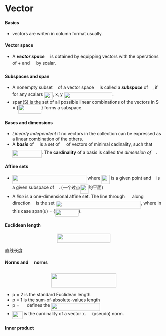 # Vector

#### Basics

+ vectors are writen in column format usually.

#### Vector space

+ A ***vector space***  <img src="https://rawgit.com/huangshuyan/Matrix-analysis (fetch/master/svgs/c91091e68f0e0113ff161179172813ac.svg?invert_in_darkmode" align=middle width=10.285440000000003pt height=14.155350000000013pt/> is obtained by equipping vectors with the operations of + and <img src="https://rawgit.com/huangshuyan/Matrix-analysis (fetch/master/svgs/bdbf342b57819773421273d508dba586.svg?invert_in_darkmode" align=middle width=12.785520000000004pt height=19.178279999999994pt/>  by scalar.

#### Subspaces and span

+ A nonempty subset  <img src="https://rawgit.com/huangshuyan/Matrix-analysis (fetch/master/svgs/b49211c7e49541e500c32b4d56d354dc.svg?invert_in_darkmode" align=middle width=9.166740000000003pt height=14.155350000000013pt/> of a vector space <img src="https://rawgit.com/huangshuyan/Matrix-analysis (fetch/master/svgs/c91091e68f0e0113ff161179172813ac.svg?invert_in_darkmode" align=middle width=10.285440000000003pt height=14.155350000000013pt/> is called a ***subspace*** of <img src="https://rawgit.com/huangshuyan/Matrix-analysis (fetch/master/svgs/c91091e68f0e0113ff161179172813ac.svg?invert_in_darkmode" align=middle width=10.285440000000003pt height=14.155350000000013pt/>, if for any scalars <img src="https://rawgit.com/huangshuyan/Matrix-analysis (fetch/master/svgs/d7093223b4d827e8c29d4ed84b7ae088.svg?invert_in_darkmode" align=middle width=28.048020000000005pt height=22.831379999999992pt/>,  x, y <img src="https://rawgit.com/huangshuyan/Matrix-analysis (fetch/master/svgs/f8964a7ba923ddf19d88f09e2a01a983.svg?invert_in_darkmode" align=middle width=154.83599999999998pt height=22.831379999999992pt/>.  
+ span(S) is the set of all possible linear combinations of the vectors in S = {<img src="https://rawgit.com/huangshuyan/Matrix-analysis (fetch/master/svgs/8e960e51abb999eb0c0557dfe3bdf613.svg?invert_in_darkmode" align=middle width=72.989235pt height=29.19113999999999pt/>} forms a subspace.

#### Bases and dimensions

+ *Linearly independent* if no vectors in the collection can be expressed as a linear combination of the others. 
+ A ***basis*** of <img src="https://rawgit.com/huangshuyan/Matrix-analysis (fetch/master/svgs/e257acd1ccbe7fcb654708f1a866bfe9.svg?invert_in_darkmode" align=middle width=11.027445000000004pt height=22.46574pt/> is a set of <img src="https://rawgit.com/huangshuyan/Matrix-analysis (fetch/master/svgs/61e84f854bc6258d4108d08d4c4a0852.svg?invert_in_darkmode" align=middle width=13.293555000000003pt height=22.46574pt/> of vectors of minimal cadinality, such that <img src="https://rawgit.com/huangshuyan/Matrix-analysis (fetch/master/svgs/ba6b5c087ac709bc87785ac09cc4dea9.svg?invert_in_darkmode" align=middle width=93.55599pt height=24.65759999999998pt/>. The **cardinality** of a basis is called *the dimension of <img src="https://rawgit.com/huangshuyan/Matrix-analysis (fetch/master/svgs/e257acd1ccbe7fcb654708f1a866bfe9.svg?invert_in_darkmode" align=middle width=11.027445000000004pt height=22.46574pt/>*.   

#### Affine sets

+ <img src="https://rawgit.com/huangshuyan/Matrix-analysis (fetch/master/svgs/ed19d82a1ca5c53a66ea7b9cb7b55711.svg?invert_in_darkmode" align=middle width=236.28115499999996pt height=29.19113999999999pt/> where <img src="https://rawgit.com/huangshuyan/Matrix-analysis (fetch/master/svgs/f588ecf6bbd7412ba39cae19051d2bd0.svg?invert_in_darkmode" align=middle width=26.221635000000003pt height=29.19113999999999pt/> is a given point and <img src="https://rawgit.com/huangshuyan/Matrix-analysis (fetch/master/svgs/b49211c7e49541e500c32b4d56d354dc.svg?invert_in_darkmode" align=middle width=9.166740000000003pt height=14.155350000000013pt/> is a given subspace of <img src="https://rawgit.com/huangshuyan/Matrix-analysis (fetch/master/svgs/c91091e68f0e0113ff161179172813ac.svg?invert_in_darkmode" align=middle width=10.285440000000003pt height=14.155350000000013pt/>. (一个过点<img src="https://rawgit.com/huangshuyan/Matrix-analysis (fetch/master/svgs/f588ecf6bbd7412ba39cae19051d2bd0.svg?invert_in_darkmode" align=middle width=26.221635000000003pt height=29.19113999999999pt/>的平面)
+ A *line* is a one-dimensional affine set. The line through <img src="https://rawgit.com/huangshuyan/Matrix-analysis (fetch/master/svgs/e714a3139958da04b41e3e607a544455.svg?invert_in_darkmode" align=middle width=15.947580000000002pt height=14.155350000000013pt/> along direction <img src="https://rawgit.com/huangshuyan/Matrix-analysis (fetch/master/svgs/6dbb78540bd76da3f1625782d42d6d16.svg?invert_in_darkmode" align=middle width=9.410280000000004pt height=14.155350000000013pt/> is the set <img src="https://rawgit.com/huangshuyan/Matrix-analysis (fetch/master/svgs/44986546489ed08e4188f437af8b028b.svg?invert_in_darkmode" align=middle width=272.427705pt height=24.65759999999998pt/>, where in this case span(u) = {<img src="https://rawgit.com/huangshuyan/Matrix-analysis (fetch/master/svgs/5ee08d8e80df8fadefed766ad8633273.svg?invert_in_darkmode" align=middle width=74.250165pt height=22.831379999999992pt/>}. 

#### Euclidean length

<p align="center"><img src="https://rawgit.com/huangshuyan/Matrix-analysis (fetch/master/svgs/8b19cfc89dd25f4f4b209c75f558721d.svg?invert_in_darkmode" align=middle width=169.0392pt height=29.589285pt/></p>

直线长度

####  Norms and <img src="https://rawgit.com/huangshuyan/Matrix-analysis (fetch/master/svgs/247ca9d8cf371e16f3db4442254b82af.svg?invert_in_darkmode" align=middle width=11.681340000000004pt height=22.831379999999992pt/> norms

<p align="center"><img src="https://rawgit.com/huangshuyan/Matrix-analysis (fetch/master/svgs/13b2bc39fab5297ed9ed4fe46b791e56.svg?invert_in_darkmode" align=middle width=207.46935pt height=45.274184999999996pt/></p>

+ p = 2 is the standard Euclidean length
+ p = 1 is the sum-of-absolute-values length
+ p = <img src="https://rawgit.com/huangshuyan/Matrix-analysis (fetch/master/svgs/f7a0f24dc1f54ce82fecccbbf48fca93.svg?invert_in_darkmode" align=middle width=16.438455000000005pt height=14.155350000000013pt/> defines the <img src="https://rawgit.com/huangshuyan/Matrix-analysis (fetch/master/svgs/44c7bc81737b655015b112940a6f4023.svg?invert_in_darkmode" align=middle width=156.56256000000002pt height=24.65759999999998pt/>
+ <img src="https://rawgit.com/huangshuyan/Matrix-analysis (fetch/master/svgs/1d3f36f63b284963559aa85e9c785269.svg?invert_in_darkmode" align=middle width=32.38603500000001pt height=24.65759999999998pt/> is the cardinality of a vector x. <img src="https://rawgit.com/huangshuyan/Matrix-analysis (fetch/master/svgs/0726b59a0f83a46e5353412ea550d6ad.svg?invert_in_darkmode" align=middle width=11.457435000000004pt height=22.831379999999992pt/> (pseudo) norm.

#### Inner product




















